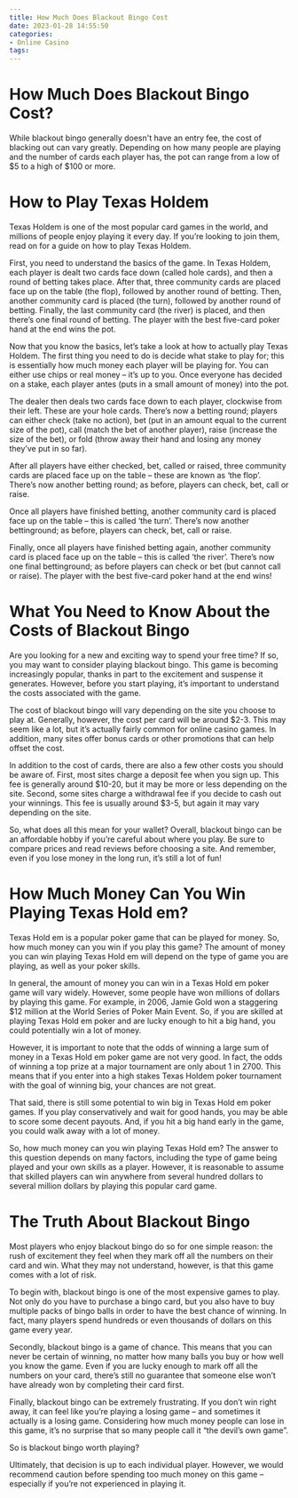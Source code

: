 ```yaml
---
title: How Much Does Blackout Bingo Cost
date: 2023-01-28 14:55:50
categories:
- Online Casino
tags:
---
```



#  How Much Does Blackout Bingo Cost?

While blackout bingo generally doesn't have an entry fee, the cost of blacking out can vary greatly. Depending on how many people are playing and the number of cards each player has, the pot can range from a low of $5 to a high of $100 or more.

#  How to Play Texas Holdem

Texas Holdem is one of the most popular card games in the world, and millions of people enjoy playing it every day. If you’re looking to join them, read on for a guide on how to play Texas Holdem.

First, you need to understand the basics of the game. In Texas Holdem, each player is dealt two cards face down (called hole cards), and then a round of betting takes place. After that, three community cards are placed face up on the table (the flop), followed by another round of betting. Then, another community card is placed (the turn), followed by another round of betting. Finally, the last community card (the river) is placed, and then there’s one final round of betting. The player with the best five-card poker hand at the end wins the pot.

Now that you know the basics, let’s take a look at how to actually play Texas Holdem. The first thing you need to do is decide what stake to play for; this is essentially how much money each player will be playing for. You can either use chips or real money – it’s up to you. Once everyone has decided on a stake, each player antes (puts in a small amount of money) into the pot.

The dealer then deals two cards face down to each player, clockwise from their left. These are your hole cards. There’s now a betting round; players can either check (take no action), bet (put in an amount equal to the current size of the pot), call (match the bet of another player), raise (increase the size of the bet), or fold (throw away their hand and losing any money they’ve put in so far).

After all players have either checked, bet, called or raised, three community cards are placed face up on the table – these are known as ‘the flop’. There’s now another betting round; as before, players can check, bet, call or raise.

Once all players have finished betting, another community card is placed face up on the table – this is called ‘the turn’. There’s now another bettinground; as before, players can check, bet, call or raise.

Finally, once all players have finished betting again, another community card is placed face up on the table – this is called ‘the river’. There’s now one final bettinground; as before players can check or bet (but cannot call or raise). The player with the best five-card poker hand at the end wins!

#  What You Need to Know About the Costs of Blackout Bingo

Are you looking for a new and exciting way to spend your free time? If so, you may want to consider playing blackout bingo. This game is becoming increasingly popular, thanks in part to the excitement and suspense it generates. However, before you start playing, it’s important to understand the costs associated with the game.

The cost of blackout bingo will vary depending on the site you choose to play at. Generally, however, the cost per card will be around $2-3. This may seem like a lot, but it’s actually fairly common for online casino games. In addition, many sites offer bonus cards or other promotions that can help offset the cost.

In addition to the cost of cards, there are also a few other costs you should be aware of. First, most sites charge a deposit fee when you sign up. This fee is generally around $10-20, but it may be more or less depending on the site. Second, some sites charge a withdrawal fee if you decide to cash out your winnings. This fee is usually around $3-5, but again it may vary depending on the site.

So, what does all this mean for your wallet? Overall, blackout bingo can be an affordable hobby if you’re careful about where you play. Be sure to compare prices and read reviews before choosing a site. And remember, even if you lose money in the long run, it’s still a lot of fun!

#  How Much Money Can You Win Playing Texas Hold em?

Texas Hold em is a popular poker game that can be played for money. So, how much money can you win if you play this game? The amount of money you can win playing Texas Hold em will depend on the type of game you are playing, as well as your poker skills.

In general, the amount of money you can win in a Texas Hold em poker game will vary widely. However, some people have won millions of dollars by playing this game. For example, in 2006, Jamie Gold won a staggering $12 million at the World Series of Poker Main Event. So, if you are skilled at playing Texas Hold em poker and are lucky enough to hit a big hand, you could potentially win a lot of money.

However, it is important to note that the odds of winning a large sum of money in a Texas Hold em poker game are not very good. In fact, the odds of winning a top prize at a major tournament are only about 1 in 2700. This means that if you enter into a high stakes Texas Holdem poker tournament with the goal of winning big, your chances are not great.

That said, there is still some potential to win big in Texas Hold em poker games. If you play conservatively and wait for good hands, you may be able to score some decent payouts. And, if you hit a big hand early in the game, you could walk away with a lot of money.

So, how much money can you win playing Texas Hold em? The answer to this question depends on many factors, including the type of game being played and your own skills as a player. However, it is reasonable to assume that skilled players can win anywhere from several hundred dollars to several million dollars by playing this popular card game.

#  The Truth About Blackout Bingo

Most players who enjoy blackout bingo do so for one simple reason: the rush of excitement they feel when they mark off all the numbers on their card and win. What they may not understand, however, is that this game comes with a lot of risk.

To begin with, blackout bingo is one of the most expensive games to play. Not only do you have to purchase a bingo card, but you also have to buy multiple packs of bingo balls in order to have the best chance of winning. In fact, many players spend hundreds or even thousands of dollars on this game every year.

Secondly, blackout bingo is a game of chance. This means that you can never be certain of winning, no matter how many balls you buy or how well you know the game. Even if you are lucky enough to mark off all the numbers on your card, there’s still no guarantee that someone else won’t have already won by completing their card first.

Finally, blackout bingo can be extremely frustrating. If you don’t win right away, it can feel like you’re playing a losing game – and sometimes it actually is a losing game. Considering how much money people can lose in this game, it’s no surprise that so many people call it “the devil’s own game”.

So is blackout bingo worth playing?

 Ultimately, that decision is up to each individual player. However, we would recommend caution before spending too much money on this game – especially if you’re not experienced in playing it.